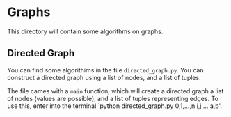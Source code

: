 # Graphs
This directory will contain some algorithms on graphs.

## Directed Graph
You can find some algorithims in the file `directed_graph.py`. You can 
construct a directed graph using a list of nodes, and a list of tuples.

The file cames with a `main` function, which will create a directed graph 
a list of nodes (values are possible), and a list of tuples representing
edges. To use this, enter into the terminal `python directed_graph.py 
0,1,...,n i,j ... a,b'.
